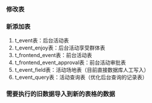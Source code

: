 ### 修改表 ###

### 新添加表 ###
1. t_event表：后台活动表
2. t_event_enjoy表：后台活动享受群体表
3. t_frontend_event表：前台活动表
4. t_frontend_event_approval表：前台活动审批表
5. t_event_field表：活动场地表（目前直接数据库人工写入）
6. t_event_query表：活动查询表（优化后台查询的记录表）

### 需要执行的旧数据导入到新的表格的数据 ###
